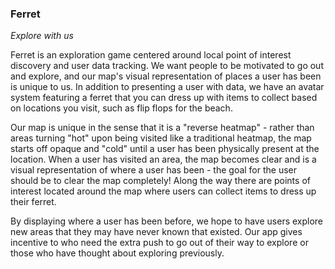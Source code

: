 ### Ferret 
*Explore with us*

 Ferret is an exploration game centered around local point of interest discovery and user data tracking. We want people to be motivated to go out and explore, and our map's visual representation of places a user has been is unique to us. In addition to presenting a user with data, we have an avatar system featuring a ferret that you can dress up with items to collect based on locations you visit, such as flip flops for the beach.

Our map is unique in the sense that it is a "reverse heatmap" - rather than areas turning "hot" upon being visited like a traditional heatmap, the map starts off opaque and "cold" until a user has been physically present at the location. When a user has visited an area, the map becomes clear and is a visual representation of where a user has been - the goal for the user should be to clear the map completely! Along the way there are points of interest located around the map where users can collect items to dress up their ferret.

By displaying where a user has been before, we hope to have users explore new areas that they may have never known that existed. Our app gives incentive to who need the extra push to go out of their way to explore or those who have thought about exploring previously.